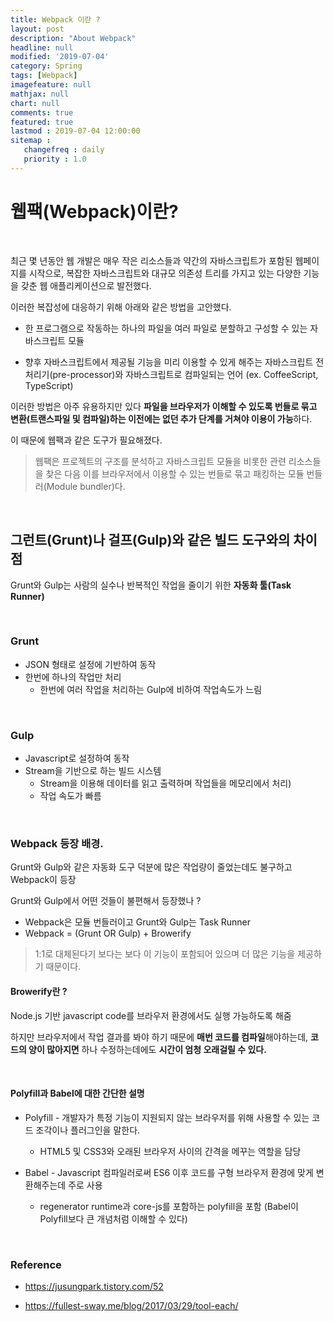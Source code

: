 ```yaml
---
title: Webpack 이란 ?
layout: post
description: "About Webpack"
headline: null
modified: '2019-07-04'
category: Spring
tags: [Webpack]
imagefeature: null
mathjax: null
chart: null
comments: true
featured: true
lastmod : 2019-07-04 12:00:00
sitemap :  
   changefreq : daily
   priority : 1.0
---
```


# 웹팩(Webpack)이란?
  
<br />

최근 몇 년동안 웹 개발은 매우 작은 리소스들과 약간의 자바스크립트가 포함된 웹페이지를 시작으로, 복잡한 자바스크립트와 대규모 의존성 트리를 가지고 있는 다양한 기능을 갖춘 웹 애플리케이션으로 발전했다.

이러한 복잡성에 대응하기 위해 아래와 같은 방법을 고안했다.

- 한 프로그램으로 작동하는 하나의 파일을 여러 파일로 분할하고 구성할 수 있는 자바스크립트 모듈

- 향후 자바스크립트에서 제공될 기능을 미리 이용할 수 있게 해주는 자바스크립트 전처리기(pre-processor)와 자바스크립트로 컴파일되는 언어 (ex. CoffeeScript, TypeScript)

이러한 방법은 아주 유용하지만 있다 **파일을 브라우저가 이해할 수 있도록 번들로 묶고 변환(트랜스파일 및 컴파일)하는 이전에는 없던 추가 단계를 거쳐야 이용이 가능**하다.

이 때문에 웹팩과 같은 도구가 필요해졌다.

> 웹팩은 프로젝트의 구조를 분석하고 자바스크립트 모듈을 비롯한 관련 리소스들을 찾은 다음 이를 브라우저에서 이용할 수 있는 번들로 묶고 패킹하는 모듈 번들러(Module bundler)다.

<br/>

## 그런트(Grunt)나 걸프(Gulp)와 같은 빌드 도구와의 차이점

Grunt와 Gulp는 사람의 실수나 반복적인 작업을 줄이기 위한 **자동화 툴(Task Runner)**

<br/>

### Grunt

- JSON 형태로 설정에 기반하여 동작
- 한번에 하나의 작업만 처리
	- 한번에 여러 작업을 처리하는 Gulp에 비하여 작업속도가 느림

<br/>

### Gulp

- Javascript로 설정하여 동작
- Stream을 기반으로 하는 빌드 시스템
	- Stream을 이용해 데이터를 읽고 출력하며 작업들을 메모리에서 처리)
	- 작업 속도가 빠름

<br/>

### Webpack 등장 배경. 
  
Grunt와 Gulp와 같은 자동화 도구 덕분에 많은 작업량이 줄었는데도 불구하고 Webpack이 등장

Grunt와 Gulp에서 어떤 것들이 불편해서 등장했나 ?  

- Webpack은 모듈 번들러이고 Grunt와 Gulp는 Task Runner  
- Webpack = (Grunt OR Gulp) + Browerify

> 1:1로 대체된다기 보다는 보다 이 기능이 포함되어 있으며 더 많은 기능을 제공하기 때문이다.  

#### Browerify란 ?

Node.js 기반 javascript code를 브라우저 환경에서도 실행 가능하도록 해줌

하지만 브라우저에서 작업 결과를 봐야 하기 때문에 **매번 코드를 컴파일**해야하는데, **코드의 양이 많아지면** 하나 수정하는데에도 **시간이 엄청 오래걸릴 수 있다.**

<br/>

#### Polyfill과 Babel에 대한 간단한 설명

- Polyfill - 개발자가 특정 기능이 지원되지 않는 브라우저를 위해 사용할 수 있는 코드 조각이나 플러그인을 말한다.  
	- HTML5 및 CSS3와 오래된 브라우저 사이의 간격을 메꾸는 역할을 담당


- Babel - Javascript 컴파일러로써 ES6 이후 코드를 구형 브라우저 환경에 맞게 변환해주는데 주로 사용
	- regenerator runtime과 core-js를 포함하는 polyfill을 포함 (Babel이 Polyfill보다 큰 개념처럼 이해할 수 있다)
    
<br/>

### Reference

- https://jusungpark.tistory.com/52

- https://fullest-sway.me/blog/2017/03/29/tool-each/